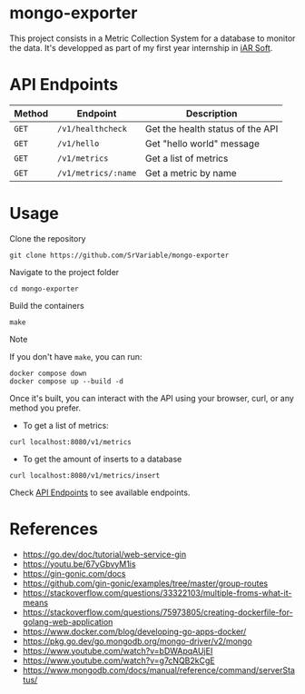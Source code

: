 # mongo-exporter

This project consists in a Metric Collection System for a database to monitor the data. It's developped as part of my first year internship in [iAR Soft](https://www.iar-soft.com/).

# API Endpoints

|Method|Endpoint|Description|
|-|-|-|
|`GET`|`/v1/healthcheck`|Get the health status of the API|
|`GET`|`/v1/hello`|Get "hello world" message|
|`GET`|`/v1/metrics`|Get a list of metrics|
|`GET`|`/v1/metrics/:name`|Get a metric by name|

# Usage

Clone the repository
```
git clone https://github.com/SrVariable/mongo-exporter
```

Navigate to the project folder
```
cd mongo-exporter
```

Build the containers
```
make
```

> [!NOTE]
>
> If you don't have `make`, you can run:
> ```
> docker compose down
> docker compose up --build -d
> ```

Once it's built, you can interact with the API using your browser, curl, or any method you prefer.

- To get a list of metrics:
```
curl localhost:8080/v1/metrics
```

- To get the amount of inserts to a database
```
curl localhost:8080/v1/metrics/insert
```

Check [API Endpoints](#api-endpoints) to see available endpoints.

# References

- https://go.dev/doc/tutorial/web-service-gin
- https://youtu.be/67yGbvyM1is
- https://gin-gonic.com/docs
- https://github.com/gin-gonic/examples/tree/master/group-routes
- https://stackoverflow.com/questions/33322103/multiple-froms-what-it-means
- https://stackoverflow.com/questions/75973805/creating-dockerfile-for-golang-web-application
- https://www.docker.com/blog/developing-go-apps-docker/
- https://pkg.go.dev/go.mongodb.org/mongo-driver/v2/mongo
- https://www.youtube.com/watch?v=bDWApqAUjEI
- https://www.youtube.com/watch?v=g7cNQB2kCgE
- https://www.mongodb.com/docs/manual/reference/command/serverStatus/

